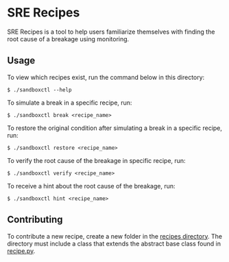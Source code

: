 # SRE Recipes

SRE Recipes is a tool to help users familiarize themselves with finding the root cause of a breakage using monitoring.

## Usage

To view which recipes exist, run the command below in this directory:

```
$ ./sandboxctl --help
```
To simulate a break in a specific recipe, run:
```
$ ./sandboxctl break <recipe_name>
```
To restore the original condition after simulating a break in a specific recipe, run:
```
$ ./sandboxctl restore <recipe_name>
```
To verify the root cause of the breakage in specific recipe, run:
```
$ ./sandboxctl verify <recipe_name>
```
To receive a hint about the root cause of the breakage, run:
```
$ ./sandboxctl hint <recipe_name>
```
## Contributing

To contribute a new recipe, create a new folder in the [recipes directory](./recipes). The directory must include a class that extends the abstract base class found in [recipe.py](recipe.py).
